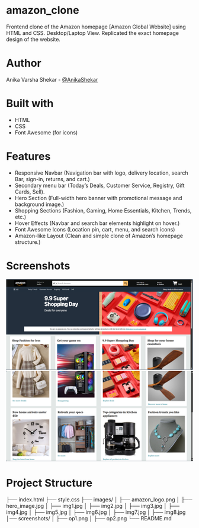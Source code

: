 # amazon_clone
Frontend clone of the Amazon homepage [Amazon Global Website] using HTML and CSS. Desktop/Laptop View. Replicated the exact homepage design of the website.

# Author
Anika Varsha Shekar - [@AnikaShekar](https://github.com/AnikaShekar)

# Built with
- HTML
- CSS
- Font Awesome (for icons)

# Features
- Responsive Navbar (Navigation bar with logo, delivery location, search Bar, sign-in, returns, and cart.)
- Secondary menu bar (Today’s Deals, Customer Service, Registry, Gift Cards, Sell).
- Hero Section (Full-width hero banner with promotional message and background image.)
- Shopping Sections (Fashion, Gaming, Home Essentials, Kitchen, Trends, etc.)
- Hover Effects (Navbar and search bar elements highlight on hover.)
- Font Awesome Icons (Location pin, cart, menu, and search icons)
- Amazon-like Layout (Clean and simple clone of Amazon’s homepage structure.)

# Screenshots
![Header Navigation with Panel](screenshots/op1.png)
![Content Section](screenshots/op2.png)

# Project Structure
├── index.html
├── style.css
├── images/
│   ├── amazon_logo.png 
│   ├── hero_image.jpg
│   ├── img1.jpg
│   ├── img2.jpg
│   ├── img3.jpg
│   ├── img4.jpg
│   ├── img5.jpg
│   ├── img6.jpg
│   ├── img7.jpg
│   ├── img8.jpg
│── screenshots/
│   ├── op1.png
│   ├── op2.png
└── README.md
